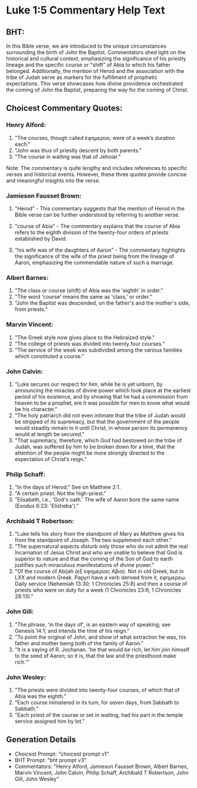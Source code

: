 # Luke 1:5 Commentary Help Text

## BHT:
In this Bible verse, we are introduced to the unique circumstances surrounding the birth of John the Baptist. Commentators shed light on the historical and cultural context, emphasizing the significance of his priestly lineage and the specific course or "shift" of Abia to which his father belonged. Additionally, the mention of Herod and the association with the tribe of Judah serve as markers for the fulfillment of prophetic expectations. This verse showcases how divine providence orchestrated the coming of John the Baptist, preparing the way for the coming of Christ.

## Choicest Commentary Quotes:
### Henry Alford:
1. "The courses, though called ἐφημερίαι, were of a week’s duration each."
2. "John was thus of priestly descent by both parents."
3. "The course in waiting was that of Jehoiar."

Note: The commentary is quite lengthy and includes references to specific verses and historical events. However, these three quotes provide concise and meaningful insights into the verse.

### Jamieson Fausset Brown:
1. "Herod" - This commentary suggests that the mention of Herod in the Bible verse can be further understood by referring to another verse. 

2. "course of Abia" - The commentary explains that the course of Abia refers to the eighth division of the twenty-four orders of priests established by David. 

3. "his wife was of the daughters of Aaron" - The commentary highlights the significance of the wife of the priest being from the lineage of Aaron, emphasizing the commendable nature of such a marriage.

### Albert Barnes:
1. "The class or course (shift) of Abia was the 'eighth' in order." 
2. "The word 'course' means the same as 'class,' or order." 
3. "John the Baptist was descended, on the father's and the mother's side, from priests."

### Marvin Vincent:
1. "The Greek style now gives place to the Hebraized style." 
2. "The college of priests was divided into twenty four courses."
3. "The service of the week was subdivided among the various families which constituted a course."

### John Calvin:
1. "Luke secures our respect for him, while he is yet unborn, by announcing the miracles of divine power which took place at the earliest period of his existence, and by showing that he had a commission from heaven to be a prophet, ere it was possible for men to know what would be his character."
2. "The holy patriarch did not even intimate that the tribe of Judah would be stripped of its supremacy, but that the government of the people would steadily remain in it until Christ, in whose person its permanency would at length be secured."
3. "That supremacy, therefore, which God had bestowed on the tribe of Judah, was suffered by him to be broken down for a time, that the attention of the people might be more strongly directed to the expectation of Christ’s reign."

### Philip Schaff:
1. "In the days of Herod." See on Matthew 2:1.
2. "A certain priest. Not the high-priest."
3. "Elisabeth, i.e., 'God's oath.' The wife of Aaron bore the same name (Exodus 6:23: 'Elisheba')."

### Archibald T Robertson:
1. "Luke tells his story from the standpoint of Mary as Matthew gives his from the standpoint of Joseph. The two supplement each other."
2. "The supernatural aspects disturb only those who do not admit the real Incarnation of Jesus Christ and who are unable to believe that God is superior to nature and that the coming of the Son of God to earth justifies such miraculous manifestations of divine power."
3. "Of the course of Abijah (εξ εφημεριας Αβια). Not in old Greek, but in LXX and modern Greek. Papyri have a verb derived from it, εφημερεω. Daily service (Nehemiah 13:30; 1 Chronicles 25:8) and then a course of priests who were on duty for a week (1 Chronicles 23:6; 1 Chronicles 28:13)."

### John Gill:
1. "The phrase, 'in the days of', is an eastern way of speaking; see Genesis 14:1; and intends the time of his reign."
2. "To point the original of John, and show of what extraction he was, his father and mother being both of the family of Aaron."
3. "It is a saying of R. Jochanan, 'he that would be rich, let him join himself to the seed of Aaron; so it is, that the law and the priesthood make rich.'"

### John Wesley:
1. "The priests were divided into twenty-four courses, of which that of Abia was the eighth." 
2. "Each course ministered in its turn, for seven days, from Sabbath to Sabbath." 
3. "Each priest of the course or set in waiting, had his part in the temple service assigned him by lot."


## Generation Details
- Choicest Prompt: "choicest prompt v1"
- BHT Prompt: "bht prompt v3"
- Commentators: "Henry Alford, Jamieson Fausset Brown, Albert Barnes, Marvin Vincent, John Calvin, Philip Schaff, Archibald T Robertson, John Gill, John Wesley"
